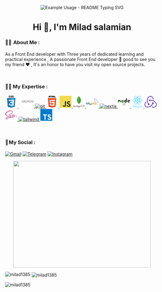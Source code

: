 

<p align="center">
  <img src="https://readme-typing-svg.demolab.com/?lines=Welcome+To+My+Profile ❤️;I+am+Milad+salamian🖐;I+am+a+Front+End+Developer💻;It's pleasure to see you again:);&font=Fira%20Code&center=true&width=380&height=50&duration=4000&pause=2000" alt="Example Usage - README Typing SVG">
</p>
<h1 align="center">Hi 👋, I'm Milad salamian</h1>
<div>
  <h3 style="margin-bottom : 20px">👨‍💻  About Me : </h3>
  <p>As a Front End developer with Three years of dedicated learning and practical experience , A passionate Front End developer 🙌 good to see you my friend ❤️ , It's an honor to have you visit my open source projects.  </p>
</div>

<br/>

<div style="margin-top : 20px;">
  <h3 style="margin-bottom : 20px">👨‍💻 My Expertise :</h3>
<div> <a href="https://www.w3schools.com/css/" target="_blank" rel="noreferrer"> <img src="https://raw.githubusercontent.com/devicons/devicon/master/icons/css3/css3-original-wordmark.svg" alt="css3" width="40" height="40"/> </a> <a style="margin-left:10px;" href="https://expressjs.com" target="_blank" rel="noreferrer"> <img src="https://raw.githubusercontent.com/devicons/devicon/master/icons/express/express-original-wordmark.svg" alt="express" width="40" height="40"/> </a> <a href="https://git-scm.com/" target="_blank" rel="noreferrer"> <img src="https://www.vectorlogo.zone/logos/git-scm/git-scm-icon.svg" alt="git" width="40" height="40"/> </a> <a href="https://www.w3.org/html/" target="_blank" rel="noreferrer"> <img src="https://raw.githubusercontent.com/devicons/devicon/master/icons/html5/html5-original-wordmark.svg" alt="html5" width="40" height="40"/> </a> <a href="https://developer.mozilla.org/en-US/docs/Web/JavaScript" target="_blank" rel="noreferrer"> <img src="https://raw.githubusercontent.com/devicons/devicon/master/icons/javascript/javascript-original.svg" alt="javascript" width="40" height="40"/> </a> <a href="https://www.mongodb.com/" target="_blank" rel="noreferrer"> <img src="https://raw.githubusercontent.com/devicons/devicon/master/icons/mongodb/mongodb-original-wordmark.svg" alt="mongodb" width="40" height="40"/> </a> <a href="https://www.mysql.com/" target="_blank" rel="noreferrer"> <img src="https://raw.githubusercontent.com/devicons/devicon/master/icons/mysql/mysql-original-wordmark.svg" alt="mysql" width="40" height="40"/> </a> <a href="https://nextjs.org/" target="_blank" rel="noreferrer"> <img src="https://cdn.worldvectorlogo.com/logos/nextjs-2.svg" alt="nextjs" width="40" height="40"/> </a> <a href="https://nodejs.org" target="_blank" rel="noreferrer"> <img src="https://raw.githubusercontent.com/devicons/devicon/master/icons/nodejs/nodejs-original-wordmark.svg" alt="nodejs" width="40" height="40"/> </a> <a href="https://reactjs.org/" target="_blank" rel="noreferrer"> <img src="https://raw.githubusercontent.com/devicons/devicon/master/icons/react/react-original-wordmark.svg" alt="react" width="40" height="40"/> </a> <a href="https://redux.js.org" target="_blank" rel="noreferrer"> <img src="https://raw.githubusercontent.com/devicons/devicon/master/icons/redux/redux-original.svg" alt="redux" width="40" height="40"/> </a> <a href="https://sass-lang.com" target="_blank" rel="noreferrer"> <img src="https://raw.githubusercontent.com/devicons/devicon/master/icons/sass/sass-original.svg" alt="sass" width="40" height="40"/> </a> <a href="https://tailwindcss.com/" target="_blank" rel="noreferrer"> <img src="https://www.vectorlogo.zone/logos/tailwindcss/tailwindcss-icon.svg" alt="tailwind" width="40" height="40"/> </a> <a href="https://www.typescriptlang.org/" target="_blank" rel="noreferrer"> <img src="https://raw.githubusercontent.com/devicons/devicon/master/icons/typescript/typescript-original.svg" alt="typescript" width="40" height="40"/> </a> </div>
</div>

<br/>
<br/>
<div>
  <h3 style="margin-bottom:20px;">📌 My Social : </h3>
  <p dir="auto">
<a href="mailto:miladsalami1385@gmail.com"><img src="https://camo.githubusercontent.com/40aa80caa5e0fb185ee2ff0983f4d477aae070553a0acf519814b82f7ea757f9/68747470733a2f2f696d672e736869656c64732e696f2f62616467652f476d61696c2d4541343333353f6c6f676f3d476d61696c266c6f676f436f6c6f723d7768697465267374796c653d666f722d7468652d6261646765" alt="Gmail" data-canonical-src="https://img.shields.io/badge/Gmail-EA4335?logo=Gmail&amp;logoColor=white&amp;style=for-the-badge" style="max-width: 100%;"></a>
<a href="https://t.me/Milad_Salamian" rel="nofollow"><img src="https://camo.githubusercontent.com/e81b902b43dd92c9b6935445217f0bfbcce64de199da63f4b452e37f22c04560/68747470733a2f2f696d672e736869656c64732e696f2f62616467652f54656c656772616d2d3232394544393f6c6f676f3d54656c656772616d266c6f676f436f6c6f723d7768697465267374796c653d666f722d7468652d6261646765" alt="Telegram" data-canonical-src="https://img.shields.io/badge/Telegram-229ED9?logo=Telegram&amp;logoColor=white&amp;style=for-the-badge" style="max-width: 100%;"></a>
<a href="https://www.instagram.com/miladcoder" rel="nofollow"><img src="https://camo.githubusercontent.com/65097ac45be982e8da5b6027e4cdc71e4e3d02b1aa648ac82d48970d10321ddd/68747470733a2f2f696d672e736869656c64732e696f2f62616467652f496e7374616772616d2d4534343035463f6c6f676f3d496e7374616772616d266c6f676f436f6c6f723d7768697465267374796c653d666f722d7468652d6261646765" alt="Instagram" data-canonical-src="https://img.shields.io/badge/Instagram-E4405F?logo=Instagram&amp;logoColor=white&amp;style=for-the-badge" style="max-width: 100%;"></a></p>
</div>

<div align="center">
  <img align="center" width="450" height="350" src="https://images.squarespace-cdn.com/content/v1/5769fc401b631bab1addb2ab/1541580611624-TE64QGKRJG8SWAIUS7NS/ke17ZwdGBToddI8pDm48kPoswlzjSVMM-SxOp7CV59BZw-zPPgdn4jUwVcJE1ZvWQUxwkmyExglNqGp0IvTJZamWLI2zvYWH8K3-s_4yszcp2ryTI0HqTOaaUohrI8PI6FXy8c9PWtBlqAVlUS5izpdcIXDZqDYvprRqZ29Pw0o/coding-freak.gif"/>
</div>







<p><img align="left" src="https://github-readme-stats.vercel.app/api/top-langs?username=milad1385&show_icons=true&locale=en&layout=compact" alt="milad1385" /></p>

<p>&nbsp;<img align="center" src="https://github-readme-stats.vercel.app/api?username=milad1385&show_icons=true&locale=en" alt="milad1385" /></p>

<p><img align="center" src="https://github-readme-streak-stats.herokuapp.com/?user=milad1385&" alt="milad1385" /></p>



